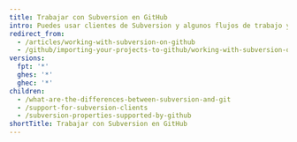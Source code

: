 ```yaml
---
title: Trabajar con Subversion en GitHub
intro: Puedes usar clientes de Subversion y algunos flujos de trabajo y propiedades de Subversion con GitHub.
redirect_from:
  - /articles/working-with-subversion-on-github
  - /github/importing-your-projects-to-github/working-with-subversion-on-github
versions:
  fpt: '*'
  ghes: '*'
  ghec: '*'
children:
  - /what-are-the-differences-between-subversion-and-git
  - /support-for-subversion-clients
  - /subversion-properties-supported-by-github
shortTitle: Trabajar con Subversion en GitHub
---
```


